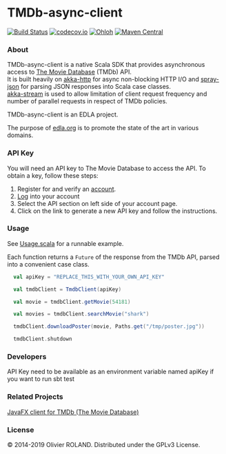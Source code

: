 # TMDb-async-client
[![Build Status](https://img.shields.io/travis/newca12/TMDb-async-client.svg)](https://travis-ci.org/newca12/TMDb-async-client)
[![codecov.io](https://img.shields.io/codecov/c/github/newca12/TMDb-async-client.svg)](https://codecov.io/github/newca12/TMDb-async-client?branch=master)
[![Ohloh](http://www.ohloh.net/p/TMDb-async-client/widgets/project_thin_badge.gif)](https://www.ohloh.net/p/TMDb-async-client)
[![Maven Central](https://img.shields.io/maven-central/v/org.edla/tmdb-async-client_2.12.svg)](https://maven-badges.herokuapp.com/maven-central/org.edla/tmdb-async-client_2.12)

### About ###
TMDb-async-client is a native Scala SDK that provides asynchronous access to [The Movie Database][1] (TMDb) API.  
It is built heavily on [akka-http][2] for async non-blocking HTTP I/O and [spray-json][3] for parsing JSON responses into Scala case classes.  
[akka-stream][4] is used to allow limitation of client request frequency and number of parallel requests in respect of TMDb policies.

TMDb-async-client is an EDLA project.

The purpose of [edla.org](http://www.edla.org) is to promote the state of the art in various domains.

### API Key ###
You will need an API key to The Movie Database to access the API.  To obtain a key, follow these steps:

1. Register for and verify an [account](https://www.themoviedb.org/account/signup).
2. [Log](https://www.themoviedb.org/login) into your account
3. Select the API section on left side of your account page.
4. Click on the link to generate a new API key and follow the instructions.

### Usage ###

See [Usage.scala](https://github.com/newca12/TMDb-async-client/blob/master/src/main/scala/org/edla/tmdb/client/Usage.scala) for a runnable example.

Each function returns a `Future` of the response from the TMDb API, parsed into a convenient case class.

``` scala
  val apiKey = "REPLACE_THIS_WITH_YOUR_OWN_API_KEY"

  val tmdbClient = TmdbClient(apiKey)

  val movie = tmdbClient.getMovie(54181)

  val movies = tmdbClient.searchMovie("shark")

  tmdbClient.downloadPoster(movie, Paths.get("/tmp/poster.jpg"))

  tmdbClient.shutdown
```

### Developers ###

API Key need to be available as an environment variable named apiKey if you want to run sbt test

### Related Projects ###

[JavaFX client for TMDb (The Movie Database) ](https://github.com/newca12/TMDb-shelf)

### License ###
© 2014-2019 Olivier ROLAND. Distributed under the GPLv3 License.

[1]: http://www.themoviedb.org/
[2]: http://doc.akka.io/docs/akka-http/current/scala/http/index.html
[3]: http://doc.akka.io/docs/akka-http/current/scala/http/common/json-support.html
[4]: http://doc.akka.io/docs/akka/2.4/scala/stream/stream-cookbook.html#Globally_limiting_the_rate_of_a_set_of_streams
